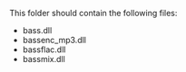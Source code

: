 This folder should contain the following files:

- bass.dll
- bassenc_mp3.dll
- bassflac.dll
- bassmix.dll